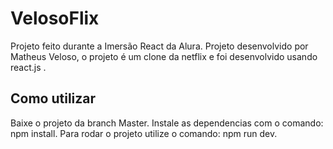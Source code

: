 # VelosoFlix
Projeto feito durante a Imersão React da Alura. Projeto desenvolvido por Matheus Veloso, o projeto é um clone da netflix e foi desenvolvido usando react.js .

## Como utilizar

Baixe o projeto da branch Master.
Instale as dependencias com o comando: npm install.
Para rodar o projeto utilize o comando: npm run dev.
